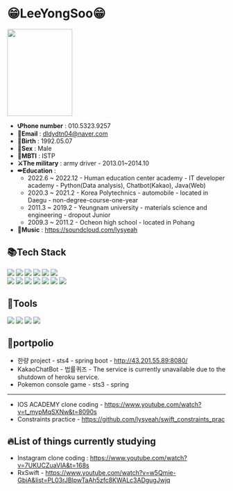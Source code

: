# 😁LeeYongSoo😁
<img src="https://user-images.githubusercontent.com/107594743/217143404-ae000851-612b-495b-a7d9-7f67986ddf45.jpg" width="150" height="200">

* __📞Phone number__ : 010.5323.9257
* __📧Email__ : dldydtn04@naver.com
* __📆Birth__ : 1992.05.07
* __🧑Sex__ : Male
* __🤟MBTI__ : ISTP
* __⚔The military__ : army driver - 2013.01~2014.10
* __✏Education__ :
  * 2022.6 ~ 2022.12 - Human education center academy - IT developer academy - Python(Data analysis), Chatbot(Kakao), Java(Web)
  * 2020.3 ~ 2021.2 - Korea Polytechnics - automobile - located in Daegu - non-degree-course-one-year
  * 2011.3 ~ 2019.2 - Yeungnam university - materials science and engineering - dropout Junior
  * 2009.3 ~ 2011.2 - Ocheon high school - located in Pohang
* __🎵Music__ : https://soundcloud.com/lysyeah
  
## 📚Tech Stack
<div>
 <img src="https://img.shields.io/badge/JavaScript-3178C6?style=flat&logo=JavaScript&logoColor=white"/>
 <img src="https://img.shields.io/badge/Java-6DB33F?style=flat&logo=Java&logoColor=white"/>
 <img src="https://img.shields.io/badge/Spring-6DB33F?style=flat&logo=Spring&logoColor=white"/>
 <img src="https://img.shields.io/badge/SpringBoot-6DB33F?style=flat&logo=Spring Boot&logoColor=white"/>
 <img src="https://img.shields.io/badge/HTML-E34F26?style=flat&logo=HTML5&logoColor=white"/>
 <img src="https://img.shields.io/badge/CSS-1572B6?style=flat&logo=CSS3&logoColor=white"/>
 <br>
 <img src="https://img.shields.io/badge/BootStrap-7952B3?style=flat&logo=BootStrap&logoColor=white"/>
 <img src="https://img.shields.io/badge/jQuery-1572B6?style=flat&logo=jQuery&logoColor=white"/>
 <img src="https://img.shields.io/badge/MYSQL-4479A1?style=flat&logo=MYSQL&logoColor=white"/>
 <img src="https://img.shields.io/badge/Oracle-F80000?style=flat&logo=Oracle&logoColor=white"/>
 <img src="https://img.shields.io/badge/Amazon AWS-232F3E?style=flat&logo=Amazon AWS&logoColor=white"/>
 <img src="https://img.shields.io/badge/Python-3776AB?style=flat&logo=Python&logoColor=white"/>
 <img src="https://img.shields.io/badge/ERD-2BEDA7?style=flat&logo=&logoColor=white"/>
 
</div>

## 🔨Tools
<div>
 <img src="https://img.shields.io/badge/Eclipse IDE-2C2255?style=flat&logo=Eclipse IDE&logoColor=white"/>
 <img src="https://img.shields.io/badge/Visual Studio Code-007ACC?style=flat&logo=Visual Studio Code&logoColor=white"/>
 <img src="https://img.shields.io/badge/Git-F05032?style=flat&logo=Git&logoColor=white"/>
 <img src="https://img.shields.io/badge/GitHub-181717?style=flat&logo=GitHub&logoColor=white"/>
</div>

## 🎨portpolio
* 한량 project - sts4 - spring boot - http://43.201.55.89:8080/ 
* KakaoChatBot - 법률퀴즈 - The service is currently unavailable due to the shutdown of heroku service.
* Pokemon console game - sts3 - spring
-----
* IOS ACADEMY clone coding - https://www.youtube.com/watch?v=t_mypMqSXNw&t=8090s
* Constraints practice - https://github.com/lysyeah/swift_constraints_prac


## 🔥List of things currently studying
* Instagram clone coding : https://www.youtube.com/watch?v=7UKUCZuaVlA&t=168s
* RxSwift - https://www.youtube.com/watch?v=w5Qmie-GbiA&list=PL03rJBlpwTaAh5zfc8KWALc3ADgugJwjq

